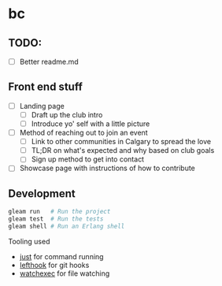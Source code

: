 # bc
## TODO:

- [ ] Better readme.md

## Front end stuff

- [ ] Landing page
    - [ ] Draft up the club intro
    - [ ] Introduce yo' self with a little picture
- [ ] Method of reaching out to join an event
    - [ ] Link to other communities in Calgary to spread the love
    - [ ] TL;DR on what's expected and why based on club goals
    - [ ] Sign up method to get into contact
- [ ] Showcase page with instructions of how to contribute

## Development

```sh
gleam run   # Run the project
gleam test  # Run the tests
gleam shell # Run an Erlang shell
```

Tooling used
- [just](https://just.systems/) for command running
- [lefthook](https://evilmartians.com/opensource/lefthook) for git hooks
- [watchexec](https://watchexec.github.io/) for file watching


